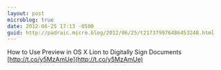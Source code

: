 ```yaml
---
layout: post
microblog: true
date: 2012-06-25 17:13 -0500
guid: http://padraic.micro.blog/2012/06/25/t217379976486453248.html
---
```

How to Use Preview in OS X Lion to Digitally Sign Documents [http://t.co/y5MzAmUe](http://t.co/y5MzAmUe)
